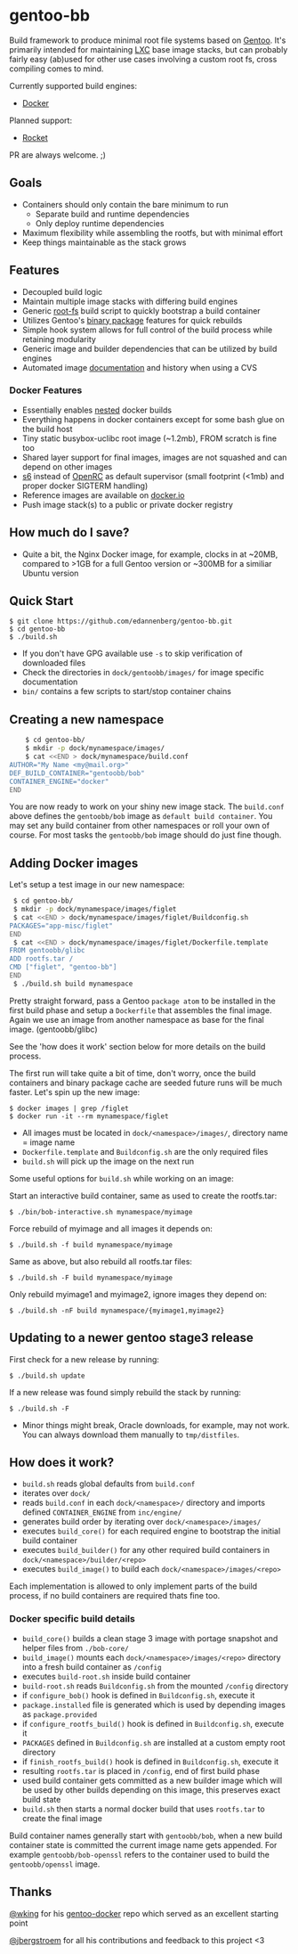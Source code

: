 gentoo-bb
=========

Build framework to produce minimal root file systems based on [Gentoo][]. It's primarily intended for maintaining [LXC][] base image stacks,
but can probably fairly easy (ab)used for other use cases involving a custom root fs, cross compiling comes to mind.

Currently supported build engines:

* [Docker][]

Planned support:

* [Rocket][]

PR are always welcome. ;)

## Goals

* Containers should only contain the bare minimum to run
  * Separate build and runtime dependencies
  * Only deploy runtime dependencies
* Maximum flexibility while assembling the rootfs, but with minimal effort
* Keep things maintainable as the stack grows

## Features

* Decoupled build logic
* Maintain multiple image stacks with differing build engines
* Generic [root-fs][bob-core] build script to quickly bootstrap a build container
* Utilizes Gentoo's [binary package][] features for quick rebuilds
* Simple hook system allows for full control of the build process while retaining modularity
* Generic image and builder dependencies that can be utilized by build engines
* Automated image [documentation][nginx-packages] and history when using a CVS

### Docker Features

* Essentially enables [nested](https://github.com/docker/docker/issues/7115) docker builds
* Everything happens in docker containers except for some bash glue on the build host
* Tiny static busybox-uclibc root image (~1.2mb), FROM scratch is fine too
* Shared layer support for final images, images are not squashed and can depend on other images
* [s6][] instead of [OpenRC][] as default supervisor (small footprint (<1mb) and proper docker SIGTERM handling)
* Reference images are available on [docker.io][gentoo-bb-docker]
* Push image stack(s) to a public or private docker registry

## How much do I save?

* Quite a bit, the Nginx Docker image, for example, clocks in at ~20MB, compared to >1GB for a full Gentoo version or ~300MB for a similiar Ubuntu version

## Quick Start

    $ git clone https://github.com/edannenberg/gentoo-bb.git
    $ cd gentoo-bb
    $ ./build.sh

* If you don't have GPG available use `-s` to skip verification of downloaded files
* Check the directories in `dock/gentoobb/images/` for image specific documentation
* `bin/` contains a few scripts to start/stop container chains

## Creating a new namespace

```bash
    $ cd gentoo-bb/
    $ mkdir -p dock/mynamespace/images/
    $ cat <<END > dock/mynamespace/build.conf
AUTHOR="My Name <my@mail.org>"
DEF_BUILD_CONTAINER="gentoobb/bob"
CONTAINER_ENGINE="docker"
END
```

You are now ready to work on your shiny new image stack. The `build.conf` above defines the `gentoobb/bob` image
as `default build container`. You may set any build container from other namespaces or roll your own of course.
For most tasks the `gentoobb/bob` image should do just fine though.

## Adding Docker images

Let's setup a test image in our new namespace:

```bash
 $ cd gentoo-bb/
 $ mkdir -p dock/mynamespace/images/figlet
 $ cat <<END > dock/mynamespace/images/figlet/Buildconfig.sh
PACKAGES="app-misc/figlet"
END
 $ cat <<END > dock/mynamespace/images/figlet/Dockerfile.template
FROM gentoobb/glibc
ADD rootfs.tar /
CMD ["figlet", "gentoo-bb"]
END
 $ ./build.sh build mynamespace
```

Pretty straight forward, pass a Gentoo `package atom` to be installed in the first build phase and setup a `Dockerfile` that
assembles the final image. Again we use an image from another namespace as base for the final image. (gentoobb/glibc)

See the 'how does it work' section below for more details on the build process.

The first run will take quite a bit of time, don't worry, once the build containers and binary package cache are seeded future runs
will be much faster. Let's spin up the new image:

    $ docker images | grep /figlet
    $ docker run -it --rm mynamespace/figlet

 * All images must be located in `dock/<namespace>/images/`, directory name = image name
 * `Dockerfile.template` and `Buildconfig.sh` are the only required files
 * `build.sh` will pick up the image on the next run

Some useful options for `build.sh` while working on an image:

Start an interactive build container, same as used to create the rootfs.tar:

    $ ./bin/bob-interactive.sh mynamespace/myimage

Force rebuild of myimage and all images it depends on:

    $ ./build.sh -f build mynamespace/myimage

Same as above, but also rebuild all rootfs.tar files:

    $ ./build.sh -F build mynamespace/myimage

Only rebuild myimage1 and myimage2, ignore images they depend on:

    $ ./build.sh -nF build mynamespace/{myimage1,myimage2}

## Updating to a newer gentoo stage3 release

First check for a new release by running:

    $ ./build.sh update

If a new release was found simply rebuild the stack by running:

    $ ./build.sh -F

* Minor things might break, Oracle downloads, for example, may not work. You can always download them manually to `tmp/distfiles`.

## How does it work?

* `build.sh` reads global defaults from `build.conf`
* iterates over `dock/`
* reads `build.conf` in each `dock/<namespace>/` directory and imports defined `CONTAINER_ENGINE` from `inc/engine/`
* generates build order by iterating over `dock/<namespace>/images/`
* executes `build_core()` for each required engine to bootstrap the initial build container
* executes `build_builder()` for any other required build containers in `dock/<namespace>/builder/<repo>`
* executes `build_image()` to build each `dock/<namespace>/images/<repo>` 

Each implementation is allowed to only implement parts of the build process, if no build containers are required thats fine too.

### Docker specific build details

* `build_core()` builds a clean stage 3 image with portage snapshot and helper files from `./bob-core/`
* `build_image()` mounts each `dock/<namespace>/images/<repo>` directory into a fresh build container as `/config`
* executes `build-root.sh` inside build container
* `build-root.sh` reads `Buildconfig.sh` from the mounted `/config` directory
* if `configure_bob()` hook is defined in `Buildconfig.sh`, execute it
* `package.installed` file is generated which is used by depending images as `package.provided`
* if `configure_rootfs_build()` hook is defined in `Buildconfig.sh`, execute it
* `PACKAGES` defined in `Buildconfig.sh` are installed at a custom empty root directory
* if `finish_rootfs_build()` hook is defined in `Buildconfig.sh`, execute it
* resulting `rootfs.tar` is placed in `/config`, end of first build phase
* used build container gets committed as a new builder image which will be used by other builds depending on this image, this preserves exact build state
* `build.sh` then starts a normal docker build that uses `rootfs.tar` to create the final image

Build container names generally start with `gentoobb/bob`, when a new build container state is committed the current image name gets appended.
For example `gentoobb/bob-openssl` refers to the container used to build the `gentoobb/openssl` image.

## Thanks

[@wking][] for his [gentoo-docker][] repo which served as an excellent starting point

[@jbergstroem][] for all his contributions and feedback to this project <3

[LXC]: http://en.wikipedia.org/wiki/LXC
[gentoo-docker]: https://github.com/wking/dockerfile
[bob-core]: https://github.com/edannenberg/gentoo-bb/tree/master/bob-core
[s6]: http://skarnet.org/software/s6/
[OpenRC]: http://wiki.gentoo.org/wiki/OpenRC
[Docker]: http://www.docker.io/
[Rocket]: https://github.com/coreos/rocket
[gentoo-bb-docker]: https://registry.hub.docker.com/repos/gentoobb/?&s=alphabetical
[nginx-packages]: https://github.com/edannenberg/gentoo-bb/blob/master/dock/gentoobb/images/nginx/PACKAGES.md
[Gentoo]: http://www.gentoo.org/
[binary package]: https://wiki.gentoo.org/wiki/Binary_package_guide
[CoreOS]: https://coreos.com/
[@wking]: https://github.com/wking
[@jbergstroem]: https://github.com/jbergstroem
